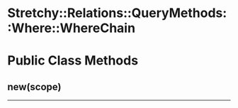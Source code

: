 # Stretchy::Relations::QueryMethods::Where::WhereChain [](#class-Stretchy::Relations::QueryMethods::Where::WhereChain) [](#top)

    

# Public Class Methods

      
## new(scope) [](#method-c-new)
         
  
        
---


